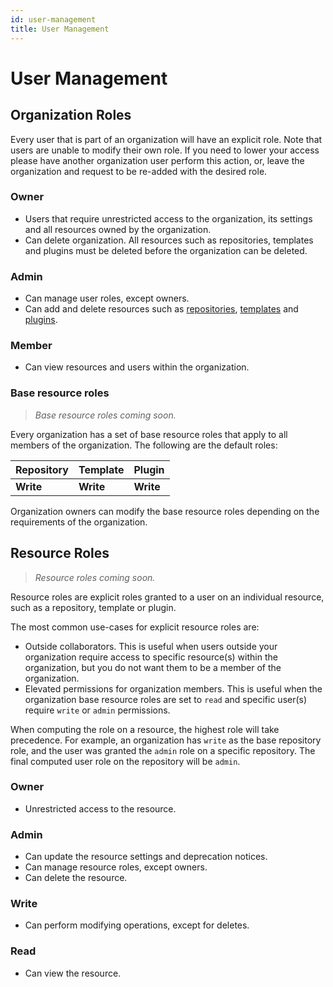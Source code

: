 ```yaml
---
id: user-management
title: User Management
---
```


# User Management

## Organization Roles

Every user that is part of an organization will have an explicit role. Note that users are unable to modify their own role. If you need to lower your access please have another organization user perform this action, or, leave the organization and request to be re-added with the desired role.
	
### Owner

- Users that require unrestricted access to the organization, its settings and all resources owned by the organization. 
- Can delete organization. All resources such as repositories, templates and plugins must be deleted before the organization can be deleted.

### Admin

- Can manage user roles, except owners.
- Can add and delete resources such as [repositories](../bsr/overview.md#module), [templates](../bsr/remote-generation/concepts/#template) and [plugins](../bsr/remote-generation/concepts/#plugin).

### Member

- Can view resources and users within the organization.

### Base resource roles

> *Base resource roles coming soon.*

Every organization has a set of base resource roles that apply to all members of the organization. The following are the default roles:

| Repository | Template | Plugin |
|:--|:--|:--|
| **Write**  | **Write** | **Write** |

Organization owners can modify the base resource roles depending on the requirements of the organization.

## Resource Roles

> *Resource roles coming soon.*

Resource roles are explicit roles granted to a user on an individual resource, such as a repository, template or plugin.

The most common use-cases for explicit resource roles are:

- Outside collaborators. This is useful when users outside your organization require access to specific resource(s) within the organization, but you do not want them to be a member of the organization.
- Elevated permissions for organization members. This is useful when the organization base resource roles are set to `read` and specific user(s) require `write` or `admin` permissions. 

When computing the role on a resource, the highest role will take precedence. For example, an organization has `write` as the base repository role, and the user was granted the `admin` role on a specific repository. The final computed user role on the repository will be `admin`.

### Owner

- Unrestricted access to the resource.

### Admin

- Can update the resource settings and deprecation notices.
- Can manage resource roles, except owners.
- Can delete the resource.

### Write

- Can perform modifying operations, except for deletes.

### Read

- Can view the resource.